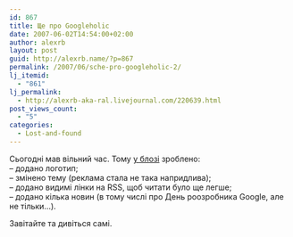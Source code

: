 ```yaml
---
id: 867
title: Ще про Googleholic
date: 2007-06-02T14:54:00+02:00
author: alexrb
layout: post
guid: http://alexrb.name/?p=867
permalink: /2007/06/sche-pro-googleholic-2/
lj_itemid:
  - "861"
lj_permalink:
  - http://alexrb-aka-ral.livejournal.com/220639.html
post_views_count:
  - "5"
categories:
  - Lost-and-found
---
```

Сьогодні мав вільний час. Тому [у блозі](http://googleholic.kiev.ua) зроблено:  
&#8211; додано логотип;  
&#8211; змінено тему (реклама стала не така напридлива);  
&#8211; додано видимі лінки на RSS, щоб читати було ще легше;  
&#8211; додано кілька новин (в тому числі про День роозробника Google, але не тільки&#8230;).

Завітайте та дивіться самі.